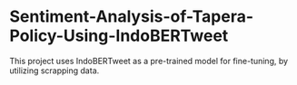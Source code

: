 # Sentiment-Analysis-of-Tapera-Policy-Using-IndoBERTweet
This project uses IndoBERTweet as a pre-trained model for fine-tuning, by utilizing scrapping data.
